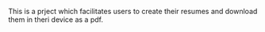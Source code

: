 This is a prject which facilitates  users to create their resumes and download them in theri device as a pdf.
